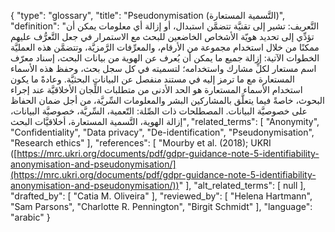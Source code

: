 {
    "type": "glossary",
    "title": "Pseudonymisation (التَّسمية المستعارة)",
    "definition": "التَّعريف: تشير إلى تقنيَّة تتضمَّن استبدال، أو إزالة أي معلومات يمكن أن تؤدِّي إلى تحديد هويّة الأشخاص الخاضعين للبحث مع الاستمرار في جعل التَّعرُّف عليهم ممكنًا من خلال استخدام مجموعة من الأرقام، والمعرِّفات الرَّمزيَّة، وتتضمَّن هذه العمليَّة الخطوات الآتية:  إزالة جميع ما يمكن أن يُعرف عن الهوية من بيانات البحث، إسناد معرّف اسم مستعار لكلِّ مشارك واستخدامه؛ لتسميته في كل سجل بحث، وحفظ هذه الأسماء المستعارة مع ما ترمز إليه في مستند منفصل عن البيانات البحثيَّة.  وعادةً ما يكون استخدام الأسماء المستعارة هو الحد الأدنى من  متطلبات اللِّجان الأخلاقيَّة عند إجراء البحوث، خاصةً فيما يتعلَّق بالمشاركين البشر والمعلومات السِّريَّة، من أجل ضمان الحفاظ على خصوصيَّة البيانات.  المصطلحات ذات الصِّلة: التّعمية، السِّريَّة، خصوصيَّة البيانات، إزالة الهوية، التَّسمية المستعارة، أخلاقيَّات البحث",
    "related_terms": [
        "Anonymity",
        "Confidentiality",
        "Data privacy",
        "De-identification",
        "Pseudonymisation",
        "Research ethics"
    ],
    "references": [
        "Mourby et al. (2018); UKRI ([https://mrc.ukri.org/documents/pdf/gdpr-guidance-note-5-identifiability-anonymisation-and-pseudonymisation/](https://mrc.ukri.org/documents/pdf/gdpr-guidance-note-5-identifiability-anonymisation-and-pseudonymisation/))"
    ],
    "alt_related_terms": [
        null
    ],
    "drafted_by": [
        "Catia M. Oliveira"
    ],
    "reviewed_by": [
        "Helena Hartmann",
        "Sam Parsons",
        "Charlotte R. Pennington",
        "Birgit Schmidt"
    ],
    "language": "arabic"
}
